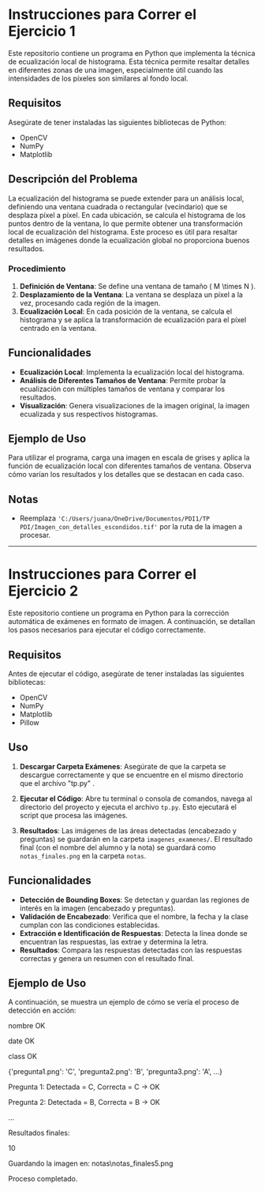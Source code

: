 # Instrucciones para Correr el Ejercicio 1

Este repositorio contiene un programa en Python que implementa la técnica de ecualización local de histograma. Esta técnica permite resaltar detalles en diferentes zonas de una imagen, especialmente útil cuando las intensidades de los píxeles son similares al fondo local.

## Requisitos

Asegúrate de tener instaladas las siguientes bibliotecas de Python:

- OpenCV
- NumPy
- Matplotlib

## Descripción del Problema

La ecualización del histograma se puede extender para un análisis local, definiendo una ventana cuadrada o rectangular (vecindario) que se desplaza píxel a píxel. En cada ubicación, se calcula el histograma de los puntos dentro de la ventana, lo que permite obtener una transformación local de ecualización del histograma. Este proceso es útil para resaltar detalles en imágenes donde la ecualización global no proporciona buenos resultados.

### Procedimiento

1. **Definición de Ventana**: Se define una ventana de tamaño \( M \times N \).
2. **Desplazamiento de la Ventana**: La ventana se desplaza un píxel a la vez, procesando cada región de la imagen.
3. **Ecualización Local**: En cada posición de la ventana, se calcula el histograma y se aplica la transformación de ecualización para el píxel centrado en la ventana.

## Funcionalidades

- **Ecualización Local**: Implementa la ecualización local del histograma.
- **Análisis de Diferentes Tamaños de Ventana**: Permite probar la ecualización con múltiples tamaños de ventana y comparar los resultados.
- **Visualización**: Genera visualizaciones de la imagen original, la imagen ecualizada y sus respectivos histogramas.

## Ejemplo de Uso

Para utilizar el programa, carga una imagen en escala de grises y aplica la función de ecualización local con diferentes tamaños de ventana. Observa cómo varían los resultados y los detalles que se destacan en cada caso.

## Notas

- Reemplaza `'C:/Users/juana/OneDrive/Documentos/PDI1/TP PDI/Imagen_con_detalles_escondidos.tif'` por la ruta de la imagen a procesar.

---

# Instrucciones para Correr el Ejercicio 2

Este repositorio contiene un programa en Python para la corrección automática de exámenes en formato de imagen. A continuación, se detallan los pasos necesarios para ejecutar el código correctamente.

## Requisitos

Antes de ejecutar el código, asegúrate de tener instaladas las siguientes bibliotecas:

- OpenCV
- NumPy
- Matplotlib
- Pillow

## Uso

1. **Descargar Carpeta Exámenes**: Asegúrate de que la carpeta se descargue correctamente y que se encuentre en el mismo directorio que el archivo "tp.py" .

2. **Ejecutar el Código**: Abre tu terminal o consola de comandos, navega al directorio del proyecto y ejecuta el archivo `tp.py`. Esto ejecutará el script que procesa las imágenes.

3. **Resultados**: Las imágenes de las áreas detectadas (encabezado y preguntas) se guardarán en la carpeta `imagenes_examenes/`. El resultado final (con el nombre del alumno y la nota) se guardará como `notas_finales.png` en la carpeta `notas`.

## Funcionalidades

- **Detección de Bounding Boxes**: Se detectan y guardan las regiones de interés en la imagen (encabezado y preguntas).
- **Validación de Encabezado**: Verifica que el nombre, la fecha y la clase cumplan con las condiciones establecidas.
- **Extracción e Identificación de Respuestas**: Detecta la línea donde se encuentran las respuestas, las extrae y determina la letra.
- **Resultados**: Compara las respuestas detectadas con las respuestas correctas y genera un resumen con el resultado final.

## Ejemplo de Uso

A continuación, se muestra un ejemplo de cómo se vería el proceso de detección en acción:

nombre OK

date OK

class OK

{'pregunta1.png': 'C', 'pregunta2.png': 'B', 'pregunta3.png': 'A', ...}

Pregunta 1: Detectada = C, Correcta = C -> OK

Pregunta 2: Detectada = B, Correcta = B -> OK

...

Resultados finales:

10

Guardando la imagen en: notas\notas_finales5.png

Proceso completado.


